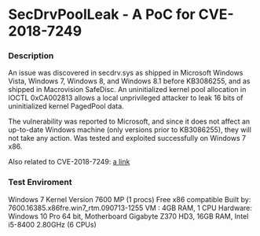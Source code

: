# SecDrvPoolLeak - A PoC for CVE-2018-7249

### Description
An issue was discovered in secdrv.sys as shipped in Microsoft Windows Vista, Windows 7, Windows 8, and Windows 8.1 before KB3086255, and as shipped in Macrovision SafeDisc. An uninitialized kernel pool allocation in IOCTL 0xCA002813 allows a local unprivileged attacker to leak 16 bits of uninitialized kernel PagedPool data.

The vulnerability was reported to Microsoft, and since it does not affect an up-to-date Windows machine (only versions prior to KB3086255), they will not take any action. Was tested and exploited successfully on Windows 7 x86.

Also related to CVE-2018-7249: [a link](https://github.com/Elvin9/NotSecDrv)

### Test Enviroment
Windows 7 Kernel Version 7600 MP (1 procs) Free x86 compatible Built by: 7600.16385.x86fre.win7_rtm.090713-1255
VM : 4GB RAM, 1 CPU
Hardware: Windows 10 Pro 64 bit, Motherboard Gigabyte Z370 HD3, 16GB RAM, Intel i5-8400 2.80GHz (6 CPUs)



